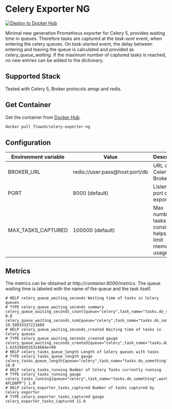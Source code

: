 # Celery Exporter NG

[![Deploy to Docker Hub](https://github.com/flowsh/celery-exporter-ng/actions/workflows/main.yml/badge.svg?event=workflow_dispatch)](https://github.com/flowsh/celery-exporter-ng/actions/workflows/main.yml)

Minimal new generation Prometheus exporter for Celery 5, provides waiting time in queues.
Therefore tasks are captured at the _task-sent_ event, when entering the celery queues.
On _task-started_ event, the delay between entering and leaving the queue is calculated and provided as *celery_queue_waiting*.
If the maximum number of captured tasks is reached, no new entries can be added to the dictionary.

## Supported Stack

Tested with Celery 5, Broker protocols amqp and redis.

## Get Container

Get the container from [Docker Hub](https://hub.docker.com/r/flowsh/celery-exporter-ng).

```bash
docker pull flowsh/celery-exporter-ng
```

## Configuration

Environment variable | Value | Description
------------ | ------------- | -------------
BROKER_URL | redis://user:pass@host:port/db | URL of the Celery Broker
PORT | 8000 (default) | Listening port of this exporter
MAX_TASKS_CAPTURED | 100000 (default) | Max number of tasks considered, helps to limit memory usage

## Metrics

The metrics can be obtained at _http://container:8000/metrics_.
The queue waiting time is labeled with the name of the queue and the task itself.

```
# HELP celery_queue_waiting_seconds Waiting time of tasks in Celery queues
# TYPE celery_queue_waiting_seconds summary
celery_queue_waiting_seconds_count{queue="celery",task_name="tasks.do_something"} 8.0
celery_queue_waiting_seconds_sum{queue="celery",task_name="tasks.do_something"} 19.50933337211609
# HELP celery_queue_waiting_seconds_created Waiting time of tasks in Celery queues
# TYPE celery_queue_waiting_seconds_created gauge
celery_queue_waiting_seconds_created{queue="celery",task_name="tasks.do_something"} 1.6353504535314684e+09
# HELP celery_tasks_queue_length Length of Celery queues with tasks
# TYPE celery_tasks_queue_length gauge
celery_tasks_queue_length{queue="celery",task_name="tasks.do_something"} 10.0
# HELP celery_tasks_running Number of Celery Tasks currently running
# TYPE celery_tasks_running gauge
celery_tasks_running{queue="celery",task_name="tasks.do_something",worker="celery@DESKTOP-AFLD8PP"} 1.0
# HELP celery_exporter_tasks_captured Number of tasks captured by Celery exporter
# TYPE celery_exporter_tasks_captured gauge
celery_exporter_tasks_captured 11.0
```
